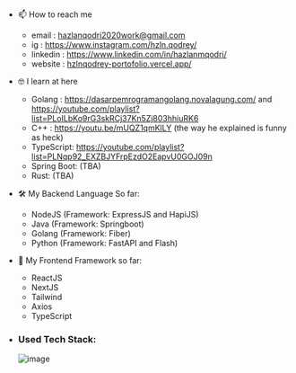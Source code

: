 - 📫 How to reach me 
    + email     : hazlanqodri2020work@gmail.com
    + ig        : https://www.instagram.com/hzln.qodrey/
    + linkedin  : https://www.linkedin.com/in/hazlanmqodri/
    + website   : [hzlnqodrey-portofolio.vercel.app/](https://hzlnqodrey-portofolio.vercel.app/)
- 🤓 I learn at here
    + Golang    : https://dasarpemrogramangolang.novalagung.com/ and https://youtube.com/playlist?list=PLoILbKo9rG3skRCj37Kn5Zj803hhiuRK6
    + C++       : https://youtu.be/mUQZ1qmKlLY      (the way he explained is funny as heck)
    + TypeScript: https://youtube.com/playlist?list=PLNqp92_EXZBJYFrpEzdO2EapvU0GOJ09n
    + Spring Boot: (TBA)
    + Rust: (TBA)
- 🛠️ My Backend Language So far:
    + NodeJS (Framework: ExpressJS and HapiJS)
    + Java (Framework: Springboot)
    + Golang (Framework: Fiber)
    + Python (Framework: FastAPI and Flash)
- 🎨 My Frontend Framework so far:
    + ReactJS
    + NextJS
    + Tailwind
    + Axios
    + TypeScript

- ### Used Tech Stack:
     ![image](https://user-images.githubusercontent.com/57006944/196051354-5f3af7b5-43e7-41f9-8890-92d810a2ade1.png)
<!---
hzlnqodrey/hzlnqodrey is a ✨ special ✨ repository because its `README.md` (this file) appears on your GitHub profile.
You can click the Preview link to take a look at your changes.
--->
